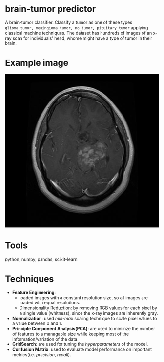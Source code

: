 # brain-tumor predictor
A brain-tumor classifier. Classify a tumor as one of these types `glioma_tumor, meningioma_tumor, no_tumor, pituitary_tumor` applying classical machine techniques. The dataset has hundreds of images of an x-ray scan for individuals' head, whome might have a type of tumor in their brain.

# Example image
![giloma tumor](<Training/glioma_tumor/gg (1).jpg>)

# Tools
python, numpy, pandas, scikit-learn

# Techniques
- **Feature Engineering**: 
    - loaded images with a constant resolution size, so all images are loaded with equal resolutions.
    - Dimensionality Reduction: by removing RGB values for each pixel by a single value (whitness), since the x-ray images are inherently gray.
- **Normalization**: used *min-max* scaling technique to scale pixel values to a value between 0 and 1.
- **Principle Component Analysis(PCA)**: are used to minimze the number of features to a managable size while keeping most of the information/variation of the data.
- **GridSearch**: are used for tuning the *hyperparameters* of the model.
- **Confusion Matrix**: used to evaluate model performance on important metrics(i.e. *precision*, *recall*).
